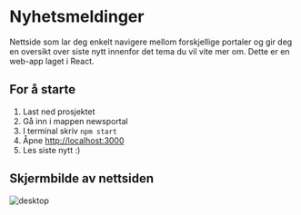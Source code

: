 # Nyhetsmeldinger

Nettside som lar deg enkelt navigere mellom forskjellige portaler og gir deg en oversikt over siste nytt innenfor det tema du vil vite mer om. Dette er en web-app laget i React. 

## For å starte
1. Last ned prosjektet
2. Gå inn i mappen newsportal
3. I terminal skriv `npm start`
4. Åpne [http://localhost:3000](http://localhost:3000)
5. Les siste nytt :)

## Skjermbilde av nettsiden

![desktop](https://user-images.githubusercontent.com/9111145/218347447-d78ee832-cc4a-4710-8945-2b7c5eb69f1c.jpg)
